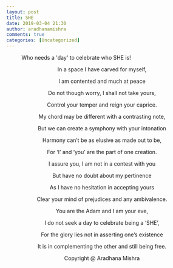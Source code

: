 ```yaml
---
layout: post
title: SHE
date: 2019-03-04 21:30
author: aradhanamishra
comments: true
categories: [Uncategorized]
---
```

<!-- wp:image {"id":876} -->
<figure class="wp-block-image"><img src="http://www.aradhanamishra.com/wp-content/uploads/2019/03/she.jpg" alt="" class="wp-image-876"/><figcaption>Who needs a 'day' to celebrate who SHE is!</figcaption></figure>
<!-- /wp:image -->

<!-- wp:paragraph {"align":"center"} -->
<p style="text-align:center">In a space I have carved for myself,</p>
<!-- /wp:paragraph -->

<!-- wp:paragraph {"align":"center"} -->
<p style="text-align:center">I am contented and much at peace</p>
<!-- /wp:paragraph -->

<!-- wp:paragraph {"align":"center"} -->
<p style="text-align:center">Do not though worry, I shall not take yours,</p>
<!-- /wp:paragraph -->

<!-- wp:paragraph {"align":"center"} -->
<p style="text-align:center">Control your temper and reign your caprice.</p>
<!-- /wp:paragraph -->

<!-- wp:paragraph {"align":"center"} -->
<p style="text-align:center">My chord may be different with a contrasting
note,</p>
<!-- /wp:paragraph -->

<!-- wp:paragraph {"align":"center"} -->
<p style="text-align:center">But we can create a symphony with your intonation</p>
<!-- /wp:paragraph -->

<!-- wp:paragraph {"align":"center"} -->
<p style="text-align:center">Harmony can’t be as elusive as made out to
be,</p>
<!-- /wp:paragraph -->

<!-- wp:paragraph {"align":"center"} -->
<p style="text-align:center">For ‘I’ and ‘you’ are the part of one creation.</p>
<!-- /wp:paragraph -->

<!-- wp:paragraph {"align":"center"} -->
<p style="text-align:center">I assure you, I am not in a contest with
you</p>
<!-- /wp:paragraph -->

<!-- wp:paragraph {"align":"center"} -->
<p style="text-align:center">But have no doubt about my pertinence</p>
<!-- /wp:paragraph -->

<!-- wp:paragraph {"align":"center"} -->
<p style="text-align:center">As I have no hesitation in accepting yours</p>
<!-- /wp:paragraph -->

<!-- wp:paragraph {"align":"center"} -->
<p style="text-align:center">Clear your mind of prejudices and any
ambivalence.</p>
<!-- /wp:paragraph -->

<!-- wp:paragraph {"align":"center"} -->
<p style="text-align:center">You are the Adam and I am your eve,</p>
<!-- /wp:paragraph -->

<!-- wp:paragraph {"align":"center"} -->
<p style="text-align:center">I do not seek a day to celebrate being a ‘SHE’,</p>
<!-- /wp:paragraph -->

<!-- wp:paragraph {"align":"center"} -->
<p style="text-align:center">For the glory lies not in asserting one’s
existence</p>
<!-- /wp:paragraph -->

<!-- wp:paragraph {"align":"center"} -->
<p style="text-align:center">It is in complementing the other and still
being free.</p>
<!-- /wp:paragraph -->

<!-- wp:paragraph {"align":"center"} -->
<p style="text-align:center">Copyright @ Aradhana Mishra</p>
<!-- /wp:paragraph -->
